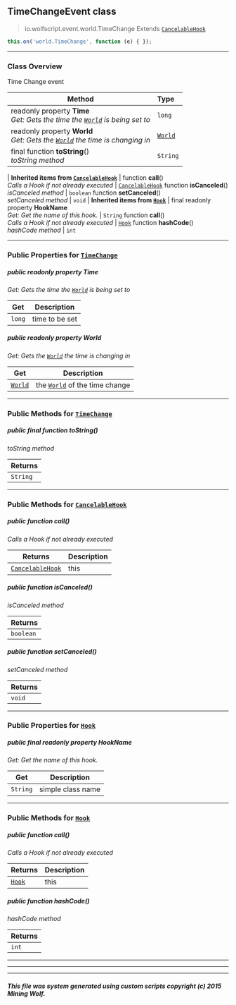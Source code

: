 ## TimeChangeEvent __class__

>io.wolfscript.event.world.TimeChange
>Extends [`CancelableHook`](../../hook/CancelableHook.md)
``` javascript
this.on('world.TimeChange', function (e) { });
```


---

### Class Overview

Time Change event

Method | Type   
--- | :--- 
 readonly property __Time__ <br> _Get: Gets the time the [`World`](../../api/world/World.md) is being set to_ | `long`
 readonly property __World__ <br> _Get: Gets the [`World`](../../api/world/World.md) the time is changing in_ | [`World`](../../api/world/World.md)
final function __toString__() <br> _toString method_ | `String`
 |
__Inherited items from [`CancelableHook`](../../hook/CancelableHook.md)__ |
 function __call__() <br> _Calls a Hook if not already executed_ | [`CancelableHook`](../../hook/CancelableHook.md)
 function __isCanceled__() <br> _isCanceled method_ | `boolean`
 function __setCanceled__() <br> _setCanceled method_ | `void`
 |
__Inherited items from [`Hook`](../../hook/Hook.md)__ |
final readonly property __HookName__ <br> _Get: Get the name of this hook._ | `String`
 function __call__() <br> _Calls a Hook if not already executed_ | [`Hook`](../../hook/Hook.md)
 function __hashCode__() <br> _hashCode method_ | `int`







---


### Public Properties for [`TimeChange`](TimeChange.md)

##### <a id='time'></a>public  readonly property __Time__

_Get: Gets the time the [`World`](../../api/world/World.md) is being set to_

Get | Description
--- | --- 
`long` | time to be set



##### <a id='world'></a>public  readonly property __World__

_Get: Gets the [`World`](../../api/world/World.md) the time is changing in_

Get | Description
--- | --- 
[`World`](../../api/world/World.md) | the [`World`](../../api/world/World.md) of the time change



---

### Public Methods for [`TimeChange`](TimeChange.md)

##### <a id='tostring'></a>public final function __toString__()

_toString method_

Returns | 
--- | 
`String` |


---

### Public Methods for [`CancelableHook`](../../hook/CancelableHook.md)

##### <a id='call'></a>public  function __call__()

_Calls a Hook if not already executed_

Returns | Description
--- | --- 
[`CancelableHook`](../../hook/CancelableHook.md) | this


##### <a id='iscanceled'></a>public  function __isCanceled__()

_isCanceled method_

Returns | 
--- | 
`boolean` |


##### <a id='setcanceled'></a>public  function __setCanceled__()

_setCanceled method_

Returns | 
--- | 
`void` |


---

### Public Properties for [`Hook`](../../hook/Hook.md)

##### <a id='hookname'></a>public final readonly property __HookName__

_Get: Get the name of this hook._

Get | Description
--- | --- 
`String` | simple class name



---

### Public Methods for [`Hook`](../../hook/Hook.md)

##### <a id='call'></a>public  function __call__()

_Calls a Hook if not already executed_

Returns | Description
--- | --- 
[`Hook`](../../hook/Hook.md) | this


##### <a id='hashcode'></a>public  function __hashCode__()

_hashCode method_

Returns | 
--- | 
`int` |


---


---


---


##### This file was system generated using custom scripts copyright (c) 2015 Mining Wolf.
	

